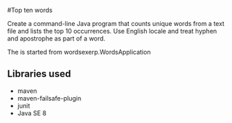 #Top ten words


Create a command-line Java program that counts unique words from a text file and lists the top 10 occurrences.
Use English locale and treat hyphen and apostrophe as part of a word.

The is started from  wordsexerp.WordsApplication

## Libraries used
- maven
- maven-failsafe-plugin
- junit
- Java SE 8